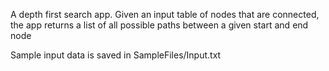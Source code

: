 A depth first search app. Given an input table of nodes that are connected, the app returns a list of all possible paths between a given start and end node 

Sample input data is saved in SampleFiles/Input.txt
